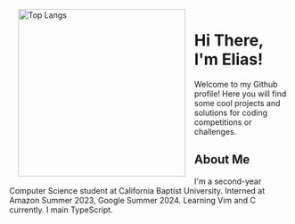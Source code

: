 <img align="left" width="300" hspace="16" src="https://github-readme-stats.vercel.app/api/top-langs/?username=eliasmurcray&langs_count=10&exclude_repo=stock-tracker" alt="Top Langs">

<h1>Hi There, I'm Elias!</h1>
<p>Welcome to my Github profile! Here you will find some cool projects and solutions for coding competitions or challenges.</p>

<h2>About Me</h2>
<p>I'm a second-year Computer Science student at California Baptist University. Interned at Amazon Summer 2023, Google Summer 2024. Learning Vim and C currently. I main TypeScript.</p>
